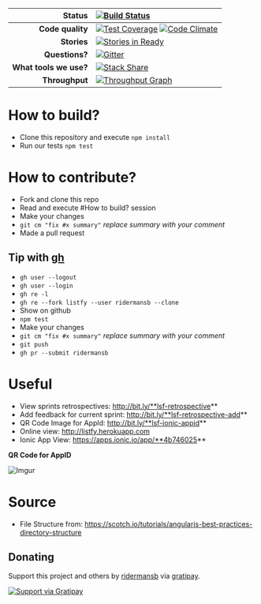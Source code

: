 |**Status**        |[![Build Status](https://semaphoreci.com/api/v1/projects/edf2ae1a-b10e-447c-a6e4-e8a3998ce4ef/462856/badge.svg)](https://semaphoreci.com/ridermansb/listfy)|
|-------------:|:------|
|**Code quality** |[![Test Coverage](https://codeclimate.com/github/Ridermansb/listfy/badges/coverage.svg)](https://codeclimate.com/github/Ridermansb/listfy/coverage) [![Code Climate](https://codeclimate.com/github/Ridermansb/listfy/badges/gpa.svg)](https://codeclimate.com/github/Ridermansb/listfy)|
|**Stories**       |[![Stories in Ready](https://badge.waffle.io/Ridermansb/listfy.png?label=ready&title=ready%20stories)](http://waffle.io/Ridermansb/listfy) |
|**Questions?**   |[![Gitter](https://badges.gitter.im/Join%20Chat.svg)](https://gitter.im/Ridermansb/listfy?utm_source=badge&utm_medium=badge&utm_campaign=pr-badge)|
|**What tools we use?**  |[![Stack Share](http://img.shields.io/badge/tech-stack-0690fa.svg?style=flat)](http://stackshare.io/Ridermansb/listfy)|
|**Throughput**|[![Throughput Graph](https://graphs.waffle.io/Ridermansb/listfy/throughput.svg)](https://waffle.io/Ridermansb/listfy/metrics)|

# How to build?

 * Clone this repository and execute `npm install`
 * Run our tests `npm test`

# How to contribute?

 - Fork and clone this repo
 - Read and execute #How to build? session
 - Make your changes
 - `git cm "fix #x summary"` *replace summary with your comment*
 - Made a pull request

 
 ## Tip with [gh](http://nodegh.io/)

 * `gh user --logout`
 * `gh user --login`
 * `gh re -l`
 * `gh re --fork listfy --user ridermansb --clone`
 * Show on github
 * `npm test`
 * Make your changes
 *  `git cm "fix #x summary"` *replace summary with your comment*
 * `git push`
 * `gh pr --submit ridermansb`

# Useful

  - View sprints retrospectives: http://bit.ly/**lsf-retrospective**
  - Add feedback for current sprint: http://bit.ly/**lsf-retrospective-add**
  - QR Code Image for AppId: http://bit.ly/**lsf-ionic-appid**
  - Online view:  http://listfy.herokuapp.com
  - Ionic App View: https://apps.ionic.io/app/**4b746025**

**QR Code for AppID**

![Imgur](http://i.imgur.com/yeR7MbE.png)

# Source
* File Structure from: https://scotch.io/tutorials/angularjs-best-practices-directory-structure

## Donating
Support this project and others by [ridermansb](https://gratipay.com/ridermansb/) via [gratipay](https://gratipay.com/ridermansb/).

[![Support via Gratipay](https://cdn.rawgit.com/gratipay/gratipay-badge/2.3.0/dist/gratipay.png)](https://gratipay.com/ridermansb/)
